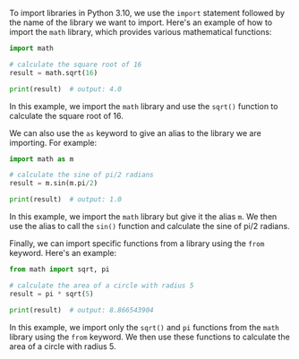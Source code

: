 To import libraries in Python 3.10, we use the `import` statement followed by the name of the library we want to import. Here's an example of how to import the `math` library, which provides various mathematical functions:

```python
import math

# calculate the square root of 16
result = math.sqrt(16)

print(result)  # output: 4.0
```

In this example, we import the `math` library and use the `sqrt()` function to calculate the square root of 16.

We can also use the `as` keyword to give an alias to the library we are importing. For example:

```python
import math as m

# calculate the sine of pi/2 radians
result = m.sin(m.pi/2)

print(result)  # output: 1.0
```

In this example, we import the `math` library but give it the alias `m`. We then use the alias to call the `sin()` function and calculate the sine of pi/2 radians.

Finally, we can import specific functions from a library using the `from` keyword. Here's an example:

```python
from math import sqrt, pi

# calculate the area of a circle with radius 5
result = pi * sqrt(5)

print(result)  # output: 8.866543904
```

In this example, we import only the `sqrt()` and `pi` functions from the `math` library using the `from` keyword. We then use these functions to calculate the area of a circle with radius 5.